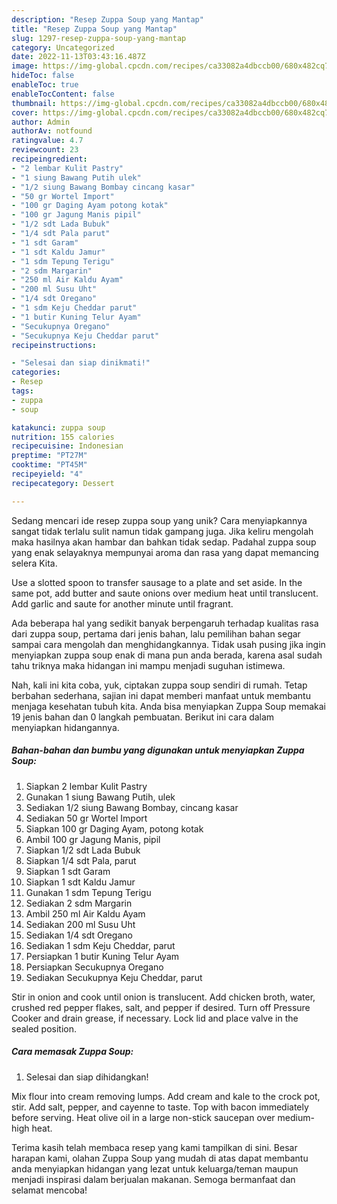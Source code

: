 ```yaml
---
description: "Resep Zuppa Soup yang Mantap"
title: "Resep Zuppa Soup yang Mantap"
slug: 1297-resep-zuppa-soup-yang-mantap
category: Uncategorized
date: 2022-11-13T03:43:16.487Z
image: https://img-global.cpcdn.com/recipes/ca33082a4dbccb00/680x482cq70/zuppa-soup-foto-resep-utama.jpg
hideToc: false
enableToc: true
enableTocContent: false
thumbnail: https://img-global.cpcdn.com/recipes/ca33082a4dbccb00/680x482cq70/zuppa-soup-foto-resep-utama.jpg
cover: https://img-global.cpcdn.com/recipes/ca33082a4dbccb00/680x482cq70/zuppa-soup-foto-resep-utama.jpg
author: Admin
authorAv: notfound
ratingvalue: 4.7
reviewcount: 23
recipeingredient:
- "2 lembar Kulit Pastry"
- "1 siung Bawang Putih ulek"
- "1/2 siung Bawang Bombay cincang kasar"
- "50 gr Wortel Import"
- "100 gr Daging Ayam potong kotak"
- "100 gr Jagung Manis pipil"
- "1/2 sdt Lada Bubuk"
- "1/4 sdt Pala parut"
- "1 sdt Garam"
- "1 sdt Kaldu Jamur"
- "1 sdm Tepung Terigu"
- "2 sdm Margarin"
- "250 ml Air Kaldu Ayam"
- "200 ml Susu Uht"
- "1/4 sdt Oregano"
- "1 sdm Keju Cheddar parut"
- "1 butir Kuning Telur Ayam"
- "Secukupnya Oregano"
- "Secukupnya Keju Cheddar parut"
recipeinstructions:

- "Selesai dan siap dinikmati!"
categories:
- Resep
tags:
- zuppa
- soup

katakunci: zuppa soup 
nutrition: 155 calories
recipecuisine: Indonesian
preptime: "PT27M"
cooktime: "PT45M"
recipeyield: "4"
recipecategory: Dessert

---
```





Sedang mencari ide resep zuppa soup yang unik? Cara menyiapkannya sangat tidak terlalu sulit namun tidak gampang juga. Jika keliru mengolah maka hasilnya akan hambar dan bahkan tidak sedap. Padahal zuppa soup yang enak selayaknya mempunyai aroma dan rasa yang dapat memancing selera Kita.





Use a slotted spoon to transfer sausage to a plate and set aside. In the same pot, add butter and saute onions over medium heat until translucent. Add garlic and saute for another minute until fragrant.

Ada beberapa hal yang sedikit banyak berpengaruh terhadap kualitas rasa dari zuppa soup, pertama dari jenis bahan, lalu pemilihan bahan segar sampai cara mengolah dan menghidangkannya. Tidak usah pusing jika ingin menyiapkan zuppa soup enak di mana pun anda berada, karena asal sudah tahu triknya maka hidangan ini mampu menjadi suguhan istimewa.






Nah, kali ini kita coba, yuk, ciptakan zuppa soup sendiri di rumah. Tetap berbahan sederhana, sajian ini dapat memberi manfaat untuk membantu menjaga kesehatan tubuh kita. Anda bisa menyiapkan Zuppa Soup memakai 19 jenis bahan dan 0 langkah pembuatan. Berikut ini cara dalam menyiapkan hidangannya.

<!--inarticleads1-->

##### Bahan-bahan dan bumbu yang digunakan untuk menyiapkan Zuppa Soup:

1. Siapkan 2 lembar Kulit Pastry
1. Gunakan 1 siung Bawang Putih, ulek
1. Sediakan 1/2 siung Bawang Bombay, cincang kasar
1. Sediakan 50 gr Wortel Import
1. Siapkan 100 gr Daging Ayam, potong kotak
1. Ambil 100 gr Jagung Manis, pipil
1. Siapkan 1/2 sdt Lada Bubuk
1. Siapkan 1/4 sdt Pala, parut
1. Siapkan 1 sdt Garam
1. Siapkan 1 sdt Kaldu Jamur
1. Gunakan 1 sdm Tepung Terigu
1. Sediakan 2 sdm Margarin
1. Ambil 250 ml Air Kaldu Ayam
1. Sediakan 200 ml Susu Uht
1. Sediakan 1/4 sdt Oregano
1. Sediakan 1 sdm Keju Cheddar, parut
1. Persiapkan 1 butir Kuning Telur Ayam
1. Persiapkan Secukupnya Oregano
1. Sediakan Secukupnya Keju Cheddar, parut


Stir in onion and cook until onion is translucent. Add chicken broth, water, crushed red pepper flakes, salt, and pepper if desired. Turn off Pressure Cooker and drain grease, if necessary. Lock lid and place valve in the sealed position. 

<!--inarticleads2-->

##### Cara memasak Zuppa Soup:


1. Selesai dan siap dihidangkan!

Mix flour into cream removing lumps. Add cream and kale to the crock pot, stir. Add salt, pepper, and cayenne to taste. Top with bacon immediately before serving. Heat olive oil in a large non-stick saucepan over medium-high heat. 

Terima kasih telah membaca resep yang kami tampilkan di sini. Besar harapan kami, olahan Zuppa Soup yang mudah di atas dapat membantu anda menyiapkan hidangan yang lezat untuk keluarga/teman maupun menjadi inspirasi dalam berjualan makanan. Semoga bermanfaat dan selamat mencoba!
